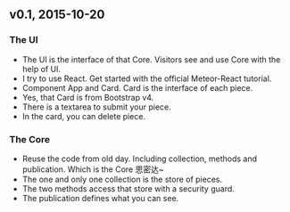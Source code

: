 ## v0.1, 2015-10-20

### The UI

- The UI is the interface of that Core. Visitors see and use Core with the help of UI.
- I try to use React. Get started with the official Meteor-React tutorial.
- Component App and Card. Card is the interface of each piece.
- Yes, that Card is from Bootstrap v4.
- There is a textarea to submit your piece.
- In the card, you can delete piece.

### The Core

- Reuse the code from old day. Including collection, methods and publication. Which is the Core 思密达~
- The one and only one collection is the store of pieces.
- The two methods access that store with a security guard.
- The publication defines what you can see.
